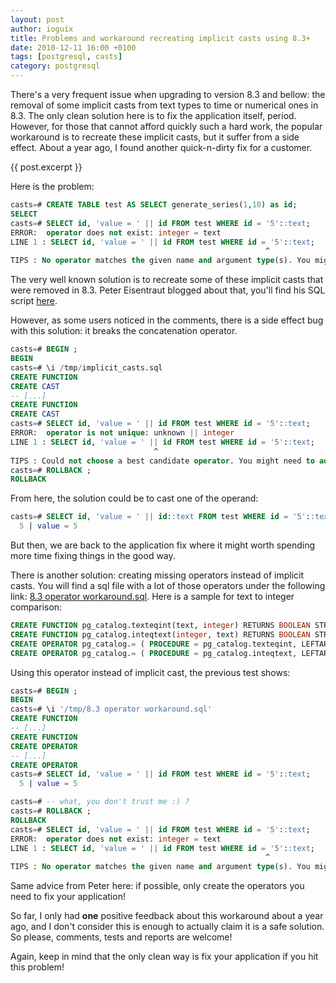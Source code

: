 ```yaml
---
layout: post
author: ioguix
title: Problems and workaround recreating implicit casts using 8.3+
date: 2010-12-11 16:00 +0100
tags: [postgresql, casts]
category: postgresql
---
```


There's a very frequent issue when upgrading to version 8.3 and bellow: the
removal of some implicit casts from text types to time or numerical ones in
8.3.  The only clean solution here is to fix the application itself, period.
However, for those that cannot afford quickly such a hard work, the popular
workaround is to recreate these implicit casts, but it suffer from a side
effect. About a year ago, I found another quick-n-dirty fix for a customer.

{{ post.excerpt }}

Here is the problem:

```sql
casts=# CREATE TABLE test AS SELECT generate_series(1,10) as id;
SELECT
casts=# SELECT id, 'value = ' || id FROM test WHERE id = '5'::text;
ERROR:  operator does not exist: integer = text
LINE 1 : SELECT id, 'value = ' || id FROM test WHERE id = '5'::text;
                                                         ^
TIPS : No operator matches the given name and argument type(s). You might need to add explicit type casts.
```

The very well known solution is to recreate some of these implicit casts that
were removed in 8.3. Peter Eisentraut blogged about that, you'll find his SQL
script
[here](http://petereisentraut.blogspot.com/2008/03/readding-implicit-casts-in-postgresql.html).

However, as some users noticed in the comments, there is a side effect bug with
this solution: it breaks the concatenation operator.

```sql
casts=# BEGIN ;
BEGIN
casts=# \i /tmp/implicit_casts.sql
CREATE FUNCTION
CREATE CAST
-- [...]
CREATE FUNCTION
CREATE CAST
casts=# SELECT id, 'value = ' || id FROM test WHERE id = '5'::text;
ERROR:  operator is not unique: unknown || integer
LINE 1 : SELECT id, 'value = ' || id FROM test WHERE id = '5'::text;
                                ^
TIPS : Could not choose a best candidate operator. You might need to add explicit type casts.
casts=# ROLLBACK ;
ROLLBACK
```

From here, the solution could be to cast one of the operand:

```sql
casts=# SELECT id, 'value = ' || id::text FROM test WHERE id = '5'::text;
  5 | value = 5
```

But then, we are back to the application fix where it might worth spending more
time fixing things in the good way.

There is another solution: creating missing operators instead of implicit
casts. You will find a sql file with a lot of those operators under the
following link: [8.3 operator workaround.sql](https://gist.github.com/ioguix/4dd187986c4a1b7e1160).
Here is a sample for text to integer comparison:

```sql
CREATE FUNCTION pg_catalog.texteqint(text, integer) RETURNS BOOLEAN STRICT IMMUTABLE LANGUAGE SQL AS $$SELECT textin(int4out($2)) = $1;$$;
CREATE FUNCTION pg_catalog.inteqtext(integer, text) RETURNS BOOLEAN STRICT IMMUTABLE LANGUAGE SQL AS $$SELECT textin(int4out($1)) = $2;$$;
CREATE OPERATOR pg_catalog.= ( PROCEDURE = pg_catalog.texteqint, LEFTARG=text, RIGHTARG=integer, COMMUTATOR=OPERATOR(pg_catalog.=));
CREATE OPERATOR pg_catalog.= ( PROCEDURE = pg_catalog.inteqtext, LEFTARG=integer, RIGHTARG=text, COMMUTATOR=OPERATOR(pg_catalog.=));
```

Using this operator instead of implicit cast, the previous test shows:

```sql
casts=# BEGIN ;
BEGIN
casts=# \i '/tmp/8.3 operator workaround.sql'
CREATE FUNCTION
-- [...]
CREATE FUNCTION
CREATE OPERATOR
-- [...]
CREATE OPERATOR
casts=# SELECT id, 'value = ' || id FROM test WHERE id = '5'::text;
  5 | value = 5

casts=# -- what, you don't trust me :) ?
casts=# ROLLBACK ;
ROLLBACK
casts=# SELECT id, 'value = ' || id FROM test WHERE id = '5'::text;
ERROR:  operator does not exist: integer = text
LINE 1 : SELECT id, 'value = ' || id FROM test WHERE id = '5'::text;
                                                         ^
TIPS : No operator matches the given name and argument type(s). You might need to add explicit type casts.
```

Same advice from Peter here: if possible, only create the operators you need to
fix your application!

So far, I only had __one__ positive feedback about this workaround about a year
ago, and I don't consider this is enough to actually claim it is a safe
solution. So please, comments, tests and reports are welcome!

Again, keep in mind that the only clean way is fix your application if you hit
this problem!
